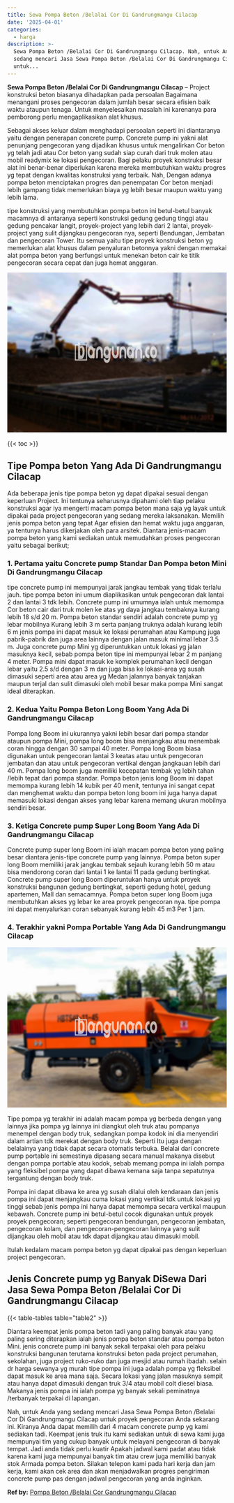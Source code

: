 ```yaml
---
title: Sewa Pompa Beton /Belalai Cor Di Gandrungmangu Cilacap
date: '2025-04-01'
categories:
  - harga
description: >-
  Sewa Pompa Beton /Belalai Cor Di Gandrungmangu Cilacap. Nah, untuk Anda yang
  sedang mencari Jasa Sewa Pompa Beton /Belalai Cor Di Gandrungmangu Cilacap
  untuk...
---
```


**Sewa Pompa Beton /Belalai Cor Di Gandrungmangu Cilacap** – Project konstruksi beton biasanya dihadapkan pada persoalan Bagaimana menangani proses pengecoran dalam jumlah besar secara efisien baik waktu ataupun tenaga. Untuk menyelesaikan masalah ini karenanya para pemborong perlu mengaplikasikan alat khusus.

Sebagai akses keluar dalam menghadapi persoalan seperti ini diantaranya yaitu dengan penerapan concrete pump. Concrete pump ini yakni alat penunjang pengecoran yang dijadikan khusus untuk mengalirkan Cor beton yg telah jadi atau Cor beton yang sudah siap curah dari truk molen atau mobil readymix ke lokasi pengecoran. Bagi pelaku proyek konstruksi besar alat ini benar-benar diperlukan karena mereka membutuhkan waktu progres yg tepat dengan kwalitas konstruksi yang terbaik. Nah, Dengan adanya pompa beton menciptakan progres dan penempatan Cor beton menjadi lebih gampang tidak memerlukan biaya yg lebih besar maupun waktu yang lebih lama.

tipe konstruksi yang membutuhkan pompa beton ini betul-betul banyak macamnya di antaranya seperti konstruksi gedung gedung tinggi atau gedung pencakar langit, proyek-project yang lebih dari 2 lantai, proyek-project yang sulit dijangkau pengecoran nya, seperti Bendungan, Jembatan dan pengecoran Tower. Itu semua yaitu tipe proyek konstruksi beton yg memerlukan alat khusus dalam penyaluran betonnya yakni dengan memakai alat pompa beton yang berfungsi untuk menekan beton cair ke titik pengecoran secara cepat dan juga hemat anggaran.

![Sewa Pompa Beton /Belalai Cor Di Gandrungmangu Cilacap](/images/sewa-concrete-pump-28.png)

{{< toc >}}

## Tipe Pompa beton Yang Ada Di Gandrungmangu Cilacap

Ada beberapa jenis tipe pompa beton yg dapat dipakai sesuai dengan keperluan Project. Ini tentunya seharusnya dipahami oleh tiap pelaku konstruksi agar iya mengerti macam pompa beton mana saja yg layak untuk dipakai pada project pengecoran yang sedang mereka laksanakan. Memilih jenis pompa beton yang tepat Agar efisien dan hemat waktu juga anggaran, ya tentunya harus dikerjakan oleh para arsitek. Diantara jenis-macam pompa beton yang kami sediakan untuk memudahkan proses pengecoran yaitu sebagai berikut;

### 1\. Pertama yaitu Concrete pump Standar Dan Pompa beton Mini Di Gandrungmangu Cilacap

tipe concrete pump ini mempunyai jarak jangkau tembak yang tidak terlalu jauh. tipe pompa beton ini umum diaplikasikan untuk pengecoran dak lantai 2 dan lantai 3 tdk lebih. Concrete pump ini umumnya ialah untuk memompa Cor beton cair dari truk molen ke atas yg daya jangkau tembaknya kurang lebih 18 s/d 20 m. Pompa beton standar sendiri adalah concrete pump yg lebar mobilnya Kurang lebih 3 m serta panjang truknya adalah kurang lebih 6 m jenis pompa ini dapat masuk ke lokasi perumahan atau Kampung juga pabrik-pabrik dan juga area lainnya dengan jalan masuk minimal lebar 3.5 m. Juga concrete pump Mini yg diperuntukkan untuk lokasi yg jalan masuknya kecil, sebab pompa beton tipe ini mempunyai lebar 2 m panjang 4 meter. Pompa mini dapat masuk ke komplek perumahan kecil dengan lebar yaitu 2.5 s/d dengan 3 m dan juga bisa ke lokasi-area yg susah dimasuki seperti area atau area yg Medan jalannya banyak tanjakan maupun terjal dan sulit dimasuki oleh mobil besar maka pompa Mini sangat ideal diterapkan.

### 2\. Kedua Yaitu Pompa Beton Long Boom Yang Ada Di Gandrungmangu Cilacap

Pompa long Boom ini ukurannya yakni lebih besar dari pompa standar ataupun pompa Mini, pompa long boom bisa menjangkau atau menembak coran hingga dengan 30 sampai 40 meter. Pompa long Boom biasa digunakan untuk pengecoran lantai 3 keatas atau untuk pengecoran jembatan dan atau untuk pengecoran vertikal dengan jangkauan lebih dari 40 m. Pompa long boom juga memiliki kecepatan tembak yg lebih tahan /lebih tepat dari pompa standar. Pompa beton jenis long Boom ini dapat memompa kurang lebih 14 kubik per 40 menit, tentunya ini sangat cepat dan menghemat waktu dan pompa beton long boom ini juga hanya dapat memasuki lokasi dengan akses yang lebar karena memang ukuran mobilnya sendiri besar.

### 3\. Ketiga Concrete pump Super Long Boom Yang Ada Di Gandrungmangu Cilacap

Concrete pump super long Boom ini ialah macam pompa beton yang paling besar diantara jenis-tipe concrete pump yang lainnya. Pompa beton super long Boom memiliki jarak jangkau tembak sejauh kurang lebih 50 m atau bisa mendorong coran dari lantai 1 ke lantai 11 pada gedung bertingkat. Concrete pump super long Boom diperuntukan hanya untuk proyek konstruksi bangunan gedung bertingkat, seperti gedung hotel, gedung apartemen, Mall dan semacamnya. Pompa beton super long Boom juga membutuhkan akses yg lebar ke area proyek pengecoran nya. tipe pompa ini dapat menyalurkan coran sebanyak kurang lebih 45 m3 Per 1 jam.

### 4\. Terakhir yakni Pompa Portable Yang Ada Di Gandrungmangu Cilacap

![Sewa Pompa Beton /Belalai Cor Di Gandrungmangu Cilacap](/images/sewa-concrete-pump-16.png)

Tipe pompa yg terakhir ini adalah macam pompa yg berbeda dengan yang lainnya jika pompa yg lainnya ini diangkut oleh truk atau pompanya menempel dengan body truk, sedangkan pompa kodok ini dia menyendiri dalam artian tdk merekat dengan body truk. Seperti Itu juga dengan belalainya yang tidak dapat secara otomatis terbuka. Belalai dari concrete pump portable ini semestinya dipasang secara manual makanya disebut dengan pompa portable atau kodok, sebab memang pompa ini ialah pompa yang fleksibel pompa yang dapat dibawa kemana saja tanpa sepatutnya tergantung dengan body truk.

Pompa ini dapat dibawa ke area yg susah dilalui oleh kendaraan dan jenis pompa ini dapat menjangkau cuma lokasi yang vertikal tdk untuk lokasi yg tinggi sebab jenis pompa ini hanya dapat memompa secara vertikal maupun kebawah. Concrete pump ini betul-betul cocok digunakan untuk proyek proyek pengecoran; seperti pengecoran bendungan, pengecoran jembatan, pengecoran kolam, dan pengecoran-pengecoran lainnya yang sulit dijangkau oleh mobil atau tdk dapat dijangkau atau dimasuki mobil.

Itulah kedalam macam pompa beton yg dapat dipakai pas dengan keperluan project pengecoran.

## Jenis Concrete pump yg Banyak DiSewa Dari Jasa Sewa Pompa Beton /Belalai Cor Di Gandrungmangu Cilacap

{{< table-tables table="table2" >}}

Diantara keempat jenis pompa beton tadi yang paling banyak atau yang paling sering diterapkan ialah jenis pompa beton standar atau pompa beton Mini. jenis concrete pump ini banyak sekali terpakai oleh para pelaku konstruksi bangunan terutama konstruksi beton pada project perumahan, sekolahan, juga project ruko-ruko dan juga mesjid atau rumah ibadah. selain dr harga sewanya yg murah tipe pompa ini juga adalah pompa yg fleksibel dapat masuk ke area mana saja. Secara lokasi yang jalan masuknya sempit atau hanya dapat dimasuki dengan truk 3/4 atau mobil colt diesel biasa. Makanya jenis pompa ini ialah pompa yg banyak sekali peminatnya /terbanyak terpakai di lapangan.

Nah, untuk Anda yang sedang mencari Jasa Sewa Pompa Beton /Belalai Cor Di Gandrungmangu Cilacap untuk proyek pengecoran Anda sekarang ini. Kiranya Anda dapat memilih dari 4 macam concrete pump yg kami sediakan tadi. Keempat jenis truk itu kami sediakan untuk di sewa kami juga mempunyai tim yang cukup banyak untuk melayani pengecoran di banyak tempat. Jadi anda tidak perlu kuatir Apakah jadwal kami padat atau tidak karena kami juga mempunyai banyak tim atau crew juga memiliki banyak stok Armada pompa beton. Silakan telepon kami pada hari kerja dan jam kerja, kami akan cek area dan akan menjadwalkan progres pengiriman concrete pump pas dengan jadwal pengecoran yang anda inginkan.

**Ref by:** [Pompa Beton /Belalai Cor Gandrungmangu Cilacap](https://id.wikipedia.org/wiki/Pompa)
